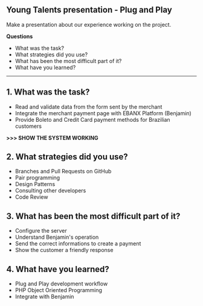 Young Talents presentation - Plug and Play
---
Make a presentation about our experience working on the project.

**Questions**
- What was the task?
- What strategies did you use?
- What has been the most difficult part of it?
- What have you learned?
---
## 1. What was the task?
- Read and validate data from the form sent by the merchant
- Integrate the merchant payment page with EBANX Platform (Benjamin)
- Provide Boleto and Credit Card payment methods for Brazilian customers

**>>> SHOW THE SYSTEM WORKING**

## 2. What strategies did you use?
- Branches and Pull Requests on GitHub
- Pair programming
- Design Patterns
- Consulting other developers
- Code Review

## 3. What has been the most difficult part of it?
- Configure the server
- Understand Benjamin's operation
- Send the correct informations to create a payment
- Show the customer a friendly response

## 4. What have you learned?
- Plug and Play development workflow
- PHP Object Oriented Programming
- Integrate with Benjamin
